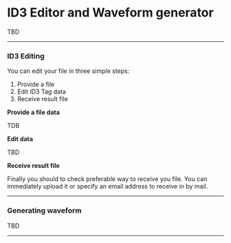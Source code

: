 # ID3 Editor and Waveform generator

TBD

---
### ID3 Editing

You can edit your file in three simple steps:
 1. Provide a file
 3. Edit ID3 Tag data
 4. Receive result file

**Provide a file data**

TDB 

**Edit data**

TBD

**Receive result file**

Finally you should to check preferable way to receive you file. You can immediately upload it or
specify an email address to receive in by mail. 

---
### Generating waveform

TBD

---